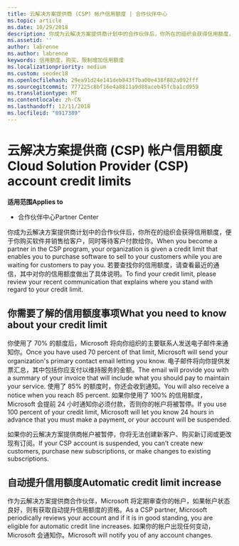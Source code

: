 ```yaml
---
title: 云解决方案提供商 (CSP) 帐户信用额度 | 合作伙伴中心
ms.topic: article
ms.date: 10/29/2018
description: 你成为云解决方案提供商计划中的合作伙伴后，你所在的组织会获得信用额度，便于你购买软件并销售给客户，同时等待客户付款给你。
ms.assetid: ''
author: labrenne
ms.author: labrenne
keywords: 信用额度，购买，限制增加信用额度
ms.localizationpriority: medium
ms.custom: seodec18
ms.openlocfilehash: 29ea91d24e141deb843f7ba00e438f882a092fff
ms.sourcegitcommit: 777225c8bf16e4a8811a9d88aceb45fcba1cd959
ms.translationtype: MT
ms.contentlocale: zh-CN
ms.lasthandoff: 12/11/2018
ms.locfileid: "8917389"
---
```

# <a name="cloud-solution-provider-csp-account-credit-limits"></a><span data-ttu-id="e43a8-104">云解决方案提供商 (CSP) 帐户信用额度</span><span class="sxs-lookup"><span data-stu-id="e43a8-104">Cloud Solution Provider (CSP) account credit limits</span></span>

**<span data-ttu-id="e43a8-105">适用范围</span><span class="sxs-lookup"><span data-stu-id="e43a8-105">Applies to</span></span>**

- <span data-ttu-id="e43a8-106">合作伙伴中心</span><span class="sxs-lookup"><span data-stu-id="e43a8-106">Partner Center</span></span>

<span data-ttu-id="e43a8-107">你成为云解决方案提供商计划中的合作伙伴后，你所在的组织会获得信用额度，便于你购买软件并销售给客户，同时等待客户付款给你。</span><span class="sxs-lookup"><span data-stu-id="e43a8-107">When you become a partner in the CSP program, your organization is given a credit limit that enables you to purchase software to sell to your customers while you are waiting for customers to pay you.</span></span> <span data-ttu-id="e43a8-108">若要查找你的信用额度，请查看最近的通信，其中对你的信用额度做出了具体说明。</span><span class="sxs-lookup"><span data-stu-id="e43a8-108">To find your credit limit, please review your recent communication that explains where you stand with regard to your credit limit.</span></span>  

## <a name="what-you-need-to-know-about-your-credit-limit"></a><span data-ttu-id="e43a8-109">你需要了解的信用额度事项</span><span class="sxs-lookup"><span data-stu-id="e43a8-109">What you need to know about your credit limit</span></span>

<span data-ttu-id="e43a8-110">你使用了 70% 的额度后，Microsoft 将向你组织的主要联系人发送电子邮件来通知你。</span><span class="sxs-lookup"><span data-stu-id="e43a8-110">Once you have used 70 percent of that limit, Microsoft will send your organization's primary contact email letting you know.</span></span> <span data-ttu-id="e43a8-111">电子邮件将向你提供发票汇总，其中包括你应支付以维持服务的金额。</span><span class="sxs-lookup"><span data-stu-id="e43a8-111">The email will provide you with a summary of your invoice that will include what you should pay to maintain your service.</span></span> <span data-ttu-id="e43a8-112">使用了 85% 的额度时，你还会收到通知。</span><span class="sxs-lookup"><span data-stu-id="e43a8-112">You will also receive a notice when you reach 85 percent.</span></span> <span data-ttu-id="e43a8-113">如果你使用了 100% 的信用额度，Microsoft 会提前 24 小时通知你必须付款，否则你的帐户将被暂停。</span><span class="sxs-lookup"><span data-stu-id="e43a8-113">If you use 100 percent of your credit limit, Microsoft will let you know 24 hours in advance that you must make a payment, or your account will be suspended.</span></span> 

<span data-ttu-id="e43a8-114">如果你的云解决方案提供商帐户被暂停，你将无法创建新客户、购买新订阅或更改现有订阅。</span><span class="sxs-lookup"><span data-stu-id="e43a8-114">If your CSP account is suspended, you can’t create new customers, purchase new subscriptions, or make changes to existing subscriptions.</span></span>

## <a name="automatic-credit-limit-increase"></a><span data-ttu-id="e43a8-115">自动提升信用额度</span><span class="sxs-lookup"><span data-stu-id="e43a8-115">Automatic credit limit increase</span></span>

<span data-ttu-id="e43a8-116">作为云解决方案提供商合作伙伴，Microsoft 将定期审查你的帐户，如果帐户状态良好，则有获取自动提升信用额度的资格。</span><span class="sxs-lookup"><span data-stu-id="e43a8-116">As a CSP partner, Microsoft periodically reviews your account and if it is in good standing, you are eligible for automatic credit line increases.</span></span> <span data-ttu-id="e43a8-117">如果你的帐户出现任何变动，Microsoft 会通知你。</span><span class="sxs-lookup"><span data-stu-id="e43a8-117">Microsoft will notify you of any account changes.</span></span> 